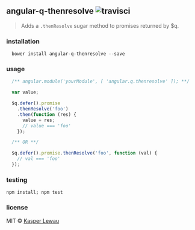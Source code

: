 ## angular-q-thenresolve ![travisci](https://travis-ci.org/kasperlewau/angular-q-thenresolve.svg?branch=master)
> Adds a `.thenResolve` sugar method to promises returned by $q.

### installation
```
  bower install angular-q-thenresolve --save
```

### usage
```js
  /** angular.module('yourModule', [ 'angular.q.thenresolve' ]); **/

  var value;

  $q.defer().promise
    .thenResolve('foo')
    .then(function (res) {
      value = res;
      // value === 'foo'
    });

  /** OR **/

  $q.defer().promise.thenResolve('foo', function (val) {
    // val === 'foo'
  });
```

### testing
`npm install; npm test`

### license
MIT © [Kasper Lewau](https://github.com/kasperlewau)
